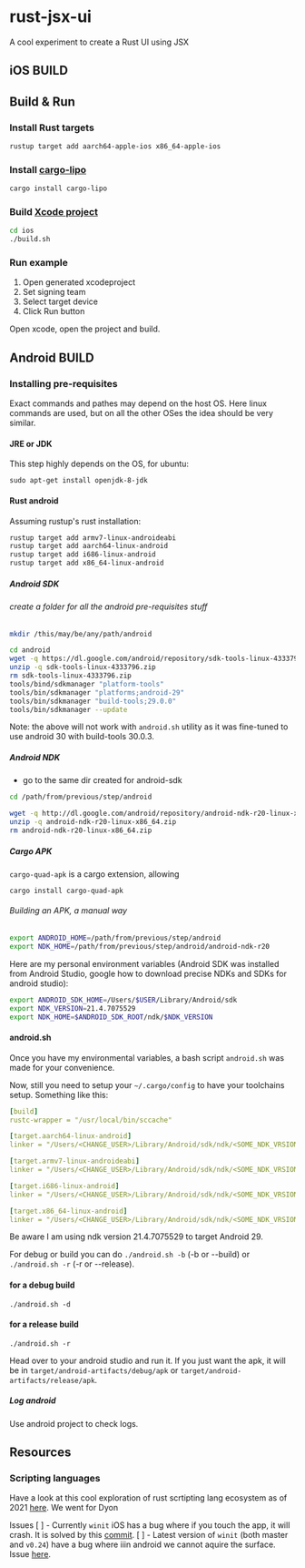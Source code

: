 # rust-jsx-ui

A cool experiment to create a Rust UI using JSX

## iOS BUILD

## Build & Run

### Install Rust targets

```bash
rustup target add aarch64-apple-ios x86_64-apple-ios
```

### Install [cargo-lipo](https://github.com/TimNN/cargo-lipo)

```bash
cargo install cargo-lipo
```

### Build [Xcode project](https://github.com/yonaskolb/XcodeGen)

```bash
cd ios
./build.sh
```

### Run example

1. Open generated xcodeproject
1. Set signing team
1. Select target device
1. Click Run button

Open xcode, open the project and build.

## Android BUILD

### Installing pre-requisites

Exact commands and pathes may depend on the host OS. Here linux commands are used, but on all the other OSes the idea should be very similar.

#### JRE or JDK

This step highly depends on the OS, for ubuntu:

`sudo apt-get install openjdk-8-jdk`

#### Rust android

Assuming rustup's rust installation:

```bash
rustup target add armv7-linux-androideabi
rustup target add aarch64-linux-android
rustup target add i686-linux-android
rustup target add x86_64-linux-android
```

##### Android SDK

###### create a folder for all the android pre-requisites stuff

```bash
mkdir /this/may/be/any/path/android

cd android
wget -q https://dl.google.com/android/repository/sdk-tools-linux-4333796.zip
unzip -q sdk-tools-linux-4333796.zip
rm sdk-tools-linux-4333796.zip
tools/bind/sdkmanager "platform-tools"
tools/bin/sdkmanager "platforms;android-29"
tools/bin/sdkmanager "build-tools;29.0.0"
tools/bin/sdkmanager --update
```

Note: the above will not work with `android.sh` utility as it was fine-tuned to use android 30 with build-tools 30.0.3.

##### Android NDK

- go to the same dir created for android-sdk

```bash
cd /path/from/previous/step/android

wget -q http://dl.google.com/android/repository/android-ndk-r20-linux-x86_64.zip
unzip -q android-ndk-r20-linux-x86_64.zip
rm android-ndk-r20-linux-x86_64.zip
```

##### Cargo APK

`cargo-quad-apk` is a cargo extension, allowing

`cargo install cargo-quad-apk`

###### Building an APK, a manual way

```bash
export ANDROID_HOME=/path/from/previous/step/android
export NDK_HOME=/path/from/previous/step/android/android-ndk-r20
```

Here are my personal environment variables (Android SDK was installed from Android Studio, google how to download precise NDKs and SDKs for android studio):

```bash
export ANDROID_SDK_HOME=/Users/$USER/Library/Android/sdk
export NDK_VERSION=21.4.7075529
export NDK_HOME=$ANDROID_SDK_ROOT/ndk/$NDK_VERSION
```

#### android.sh

Once you have my environmental variables, a bash script `android.sh` was made for your convenience.

Now, still you need to setup your `~/.cargo/config` to have your toolchains setup. Something like this:

```yaml
[build]
rustc-wrapper = "/usr/local/bin/sccache"

[target.aarch64-linux-android]
linker = "/Users/<CHANGE_USER>/Library/Android/sdk/ndk/<SOME_NDK_VRSION>/toolchains/llvm/prebuilt/darwin-x86_64/bin/aarch64-linux-android29-clang++"

[target.armv7-linux-androideabi]
linker = "/Users/<CHANGE_USER>/Library/Android/sdk/ndk/<SOME_NDK_VRSION>/toolchains/llvm/prebuilt/darwin-x86_64/bin/armv7a-linux-androideabi29-clang++"

[target.i686-linux-android]
linker = "/Users/<CHANGE_USER>/Library/Android/sdk/ndk/<SOME_NDK_VRSION>/toolchains/llvm/prebuilt/darwin-x86_64/bin/i686-linux-android29-clang++"

[target.x86_64-linux-android]
linker = "/Users/<CHANGE_USER>/Library/Android/sdk/ndk/<SOME_NDK_VRSION>/toolchains/llvm/prebuilt/darwin-x86_64/bin/x86_64-linux-android29-clang++"
```

Be aware I am using ndk version 21.4.7075529 to target Android 29.

For debug or build you can do `./android.sh -b` (-b or --build) or `./android.sh -r` (-r or --release).

#### for a debug build

`./android.sh -d`

#### for a release build

`./android.sh -r`

Head over to your android studio and run it. If you just want the apk, it will be in `target/android-artifacts/debug/apk` or `target/android-artifacts/release/apk`.

##### Log android

Use android project to check logs.

## Resources

### Scripting languages

Have a look at this cool exploration of rust scrtipting lang ecosystem as of 2021 [here](https://www.boringcactus.com/2020/09/16/survey-of-rust-embeddable-scripting-languages.html#duckscript).
We went for Dyon

Issues
[ ] - Currently `winit` iOS has a bug where if you touch the app, it will crash. It is solved by this [commit](https://github.com/nmpribeiro/winit/commit/665e8baab87f4b6c44952e5e0bf81848107c33b1).
[ ] - Latest version of `winit` (both master and `v0.24`) have a bug where iiin android we cannot aquire the surface. Issue [here](https://github.com/rust-windowing/winit/issues/1986).
